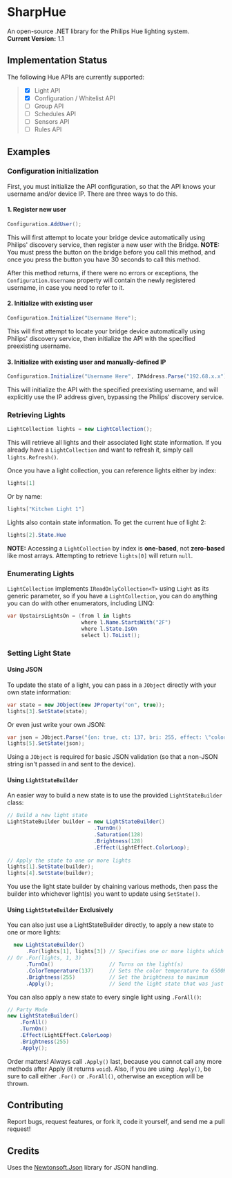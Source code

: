 # SharpHue

An open-source .NET library for the Philips Hue lighting system.  
**Current Version:** 1.1

## Implementation Status

The following Hue APIs are currently supported:

> - [X] Light API
> - [X] Configuration / Whitelist API
> - [ ] Group API
> - [ ] Schedules API
> - [ ] Sensors API
> - [ ] Rules API

## Examples

### Configuration initialization

First, you must initialize the API configuration, so that the API knows your username and/or device IP. There are three ways to do this.

#### 1. Register new user

```cs
Configuration.AddUser();
```

This will first attempt to locate your bridge device automatically using Philips' discovery service, then register a new user with the Bridge. **NOTE:** You must press the button on the bridge before you call this method, and once you press the button you have 30 seconds to call this method.

After this method returns, if there were no errors or exceptions, the `Configuration.Username` property will contain the newly registered username, in case you need to refer to it.

#### 2. Initialize with existing user

```cs
Configuration.Initialize("Username Here");
```

This will first attempt to locate your bridge device automatically using Philips' discovery service, then initialize the API with the specified preexisting username.

#### 3. Initialize with existing user and manually-defined IP

```cs
Configuration.Initialize("Username Here", IPAddress.Parse("192.68.x.x"));
```

This will initialize the API with the specified preexisting username, and will explicitly use the IP address given, bypassing the Philips' discovery service.

### Retrieving Lights

```cs
LightCollection lights = new LightCollection();
```

This will retrieve all lights and their associated light state information. If you already have a `LightCollection` and want to refresh it, simply call `lights.Refresh()`.

Once you have a light collection, you can reference lights either by index:

```cs
lights[1]
```

Or by name:

```cs
lights["Kitchen Light 1"]
```

Lights also contain state information. To get the current hue of light 2:

```cs
lights[2].State.Hue
```

**NOTE:** Accessing a `LightCollection` by index is **one-based**, not **zero-based** like most arrays. Attempting to retrieve `lights[0]` will return `null`.

### Enumerating Lights

`LightCollection` implements `IReadOnlyCollection<T>` using `Light` as its generic parameter, so if you have a `LightCollection`, you can do anything you can do with other enumerators, including LINQ:

```cs
var UpstairsLightsOn = (from l in lights
                        where l.Name.StartsWith("2F")
                        where l.State.IsOn
                        select l).ToList();
```

### Setting Light State

#### Using JSON

To update the state of a light, you can pass in a `JObject` directly with your own state information:

```cs
var state = new JObject(new JProperty("on", true));
lights[3].SetState(state);
```

Or even just write your own JSON:

```cs
var json = JObject.Parse("{on: true, ct: 137, bri: 255, effect: \"colorloop\"}");
lights[5].SetState(json);
```

Using a `JObject` is required for basic JSON validation (so that a non-JSON string isn't passed in and sent to the device).

#### Using `LightStateBuilder`

An easier way to build a new state is to use the provided `LightStateBuilder` class:

```cs
// Build a new light state
LightStateBuilder builder = new LightStateBuilder()
                            .TurnOn()
                            .Saturation(128)
                            .Brightness(128)
                            .Effect(LightEffect.ColorLoop);
                            
// Apply the state to one or more lights
lights[1].SetState(builder);
lights[4].SetState(builder);
```

You use the light state builder by chaining various methods, then pass the builder into whichever light(s) you want to update using `SetState()`.

#### Using `LightStateBuilder` Exclusively

You can also just use a LightStateBuilder directly, to apply a new state to one or more lights:

```cs
  new LightStateBuilder()
      .For(lights[1], lights[3]) // Specifies one or more lights which this new state is for
// Or .For(lights, 1, 3)
      .TurnOn()                  // Turns on the light(s)
      .ColorTemperature(137)     // Sets the color temperature to 6500K
      .Brightness(255)           // Set the brightness to maximum
      .Apply();                  // Send the light state that was just built to the lights specified in .For()
```

You can also apply a new state to every single light using `.ForAll()`:

```cs
// Party Mode
new LightStateBuilder()
    .ForAll()
    .TurnOn()
    .Effect(LightEffect.ColorLoop)
    .Brightness(255)
    .Apply();
```

Order matters! Always call `.Apply()` last, because you cannot call any more methods after Apply (it returns `void`). Also, if you are using `.Apply()`, be sure to call either `.For()` or `.ForAll()`, otherwise an exception will be thrown.

## Contributing

Report bugs, request features, or fork it, code it yourself, and send me a pull request!

## Credits

Uses the [Newtonsoft.Json](http://json.codeplex.com/) library for JSON handling.

